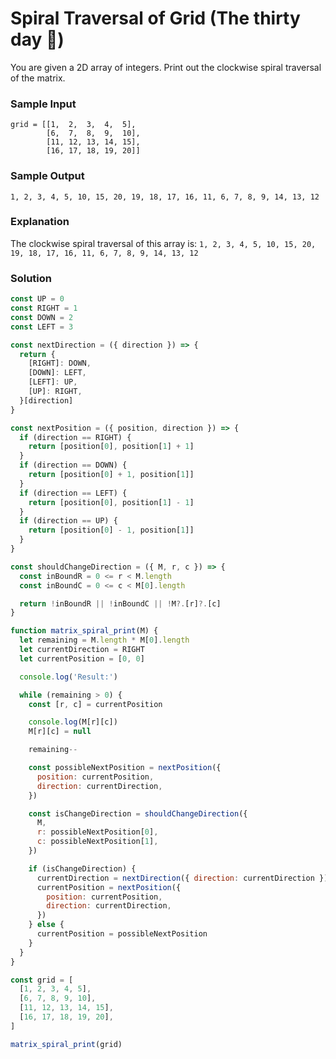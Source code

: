 # Spiral Traversal of Grid (The thirty day 🎉)

You are given a 2D array of integers. Print out the clockwise spiral traversal of the matrix.

### Sample Input
```
grid = [[1,  2,  3,  4,  5],
        [6,  7,  8,  9,  10],
        [11, 12, 13, 14, 15],
        [16, 17, 18, 19, 20]]
```
### Sample Output
```
1, 2, 3, 4, 5, 10, 15, 20, 19, 18, 17, 16, 11, 6, 7, 8, 9, 14, 13, 12
```
### Explanation
The clockwise spiral traversal of this array is: `1, 2, 3, 4, 5, 10, 15, 20, 19, 18, 17, 16, 11, 6, 7, 8, 9, 14, 13, 12`

### Solution
```js
const UP = 0
const RIGHT = 1
const DOWN = 2
const LEFT = 3

const nextDirection = ({ direction }) => {
  return {
    [RIGHT]: DOWN,
    [DOWN]: LEFT,
    [LEFT]: UP,
    [UP]: RIGHT,
  }[direction]
}

const nextPosition = ({ position, direction }) => {
  if (direction == RIGHT) {
    return [position[0], position[1] + 1]
  }
  if (direction == DOWN) {
    return [position[0] + 1, position[1]]
  }
  if (direction == LEFT) {
    return [position[0], position[1] - 1]
  }
  if (direction == UP) {
    return [position[0] - 1, position[1]]
  }
}

const shouldChangeDirection = ({ M, r, c }) => {
  const inBoundR = 0 <= r < M.length
  const inBoundC = 0 <= c < M[0].length

  return !inBoundR || !inBoundC || !M?.[r]?.[c]
}

function matrix_spiral_print(M) {
  let remaining = M.length * M[0].length
  let currentDirection = RIGHT
  let currentPosition = [0, 0]

  console.log('Result:')

  while (remaining > 0) {
    const [r, c] = currentPosition

    console.log(M[r][c])
    M[r][c] = null

    remaining--

    const possibleNextPosition = nextPosition({
      position: currentPosition,
      direction: currentDirection,
    })

    const isChangeDirection = shouldChangeDirection({
      M,
      r: possibleNextPosition[0],
      c: possibleNextPosition[1],
    })

    if (isChangeDirection) {
      currentDirection = nextDirection({ direction: currentDirection })
      currentPosition = nextPosition({
        position: currentPosition,
        direction: currentDirection,
      })
    } else {
      currentPosition = possibleNextPosition
    }
  }
}

const grid = [
  [1, 2, 3, 4, 5],
  [6, 7, 8, 9, 10],
  [11, 12, 13, 14, 15],
  [16, 17, 18, 19, 20],
]

matrix_spiral_print(grid)
```
